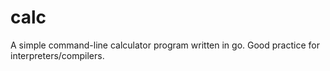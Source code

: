 # calc
A simple command-line calculator program written in go. Good practice for interpreters/compilers.
